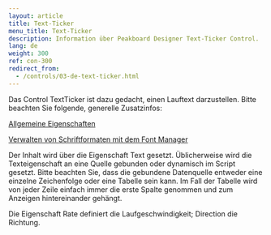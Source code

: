 ```yaml
---
layout: article
title: Text-Ticker
menu_title: Text-Ticker
description: Information über Peakboard Designer Text-Ticker Control.
lang: de
weight: 300
ref: con-300
redirect_from:
  - /controls/03-de-text-ticker.html
---
```


Das Control TextTicker ist dazu gedacht, einen Lauftext darzustellen. Bitte beachten Sie folgende, generelle Zusatzinfos:

[Allgemeine Eigenschaften](/controls/01-de-allgemeine-eigenschaften.html)

[Verwalten von Schriftformaten mit dem Font Manager](/misc/04-de-fonts.html)

Der Inhalt wird über die Eigenschaft Text gesetzt. Üblicherweise wird die Texteigenschaft an eine Quelle gebunden oder dynamisch im Script gesetzt. Bitte beachten Sie, dass die gebundene Datenquelle entweder eine einzelne Zeichenfolge oder eine Tabelle sein kann. Im Fall der Tabelle wird von jeder Zeile einfach immer die erste Spalte genommen und zum Anzeigen hintereinander gehängt.

Die Eigenschaft Rate definiert die Laufgeschwindigkeit; Direction die Richtung.